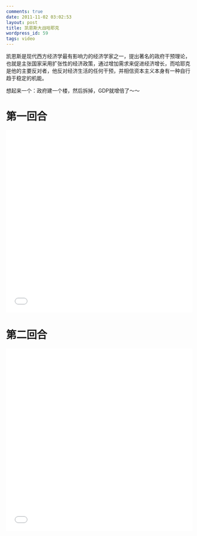 ```yaml
---
comments: true
date: 2011-11-02 03:02:53
layout: post
title: 凯恩斯大战哈耶克
wordpress_id: 59
tags: video
---
```



 凯恩斯是现代西方经济学最有影响力的经济学家之一，提出著名的政府干预理论，也就是主张国家采用扩张性的经济政策，通过增加需求来促进经济增长，而哈耶克是他的主要反对者，他反对经济生活的任何干预，并相信资本主义本身有一种自行趋于稳定的机能。

想起来一个：政府建一个楼，然后拆掉，GDP就增倍了～～

# 第一回合

<iframe src="//player.youku.com/embed/XMjc0MTgwMTgw" scrolling="no" border="0" frameborder="no" framespacing="0" allowfullscreen="true" width="510" height="498"> </iframe>



# 第二回合

<iframe src="//player.youku.com/embed/XMjk4ODgwNzg4" scrolling="no" border="0" frameborder="no" framespacing="0" allowfullscreen="true" width="510" height="498"> </iframe>


